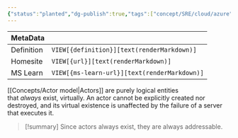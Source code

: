```yaml
---
{"status":"planted","dg-publish":true,"tags":["concept/SRE/cloud/azure"],"creation_date":"2024-05-05 07:10","definition":"Actors are purely logical entities that _always_ exist, virtually.","ms-learn-url":"undefined","url":"undefined","permalink":"/concepts/virtual-actor/","dgPassFrontmatter":true}
---
```



| MetaData   |                                              |
| ---------- | -------------------------------------------- |
| Definition | `VIEW[{definition}][text(renderMarkdown)]`   |
| Homesite   | `VIEW[{url}][text(renderMarkdown)]`          |
| MS Learn   | `VIEW[{ms-learn-url}][text(renderMarkdown)]` |
[[Concepts/Actor model\|Actors]] are purely logical entities that _always_ exist, virtually. An actor cannot be explicitly created nor destroyed, and its virtual existence is unaffected by the failure of a server that executes it. 

> [!summary] 
> Since actors always exist, they are always addressable.
